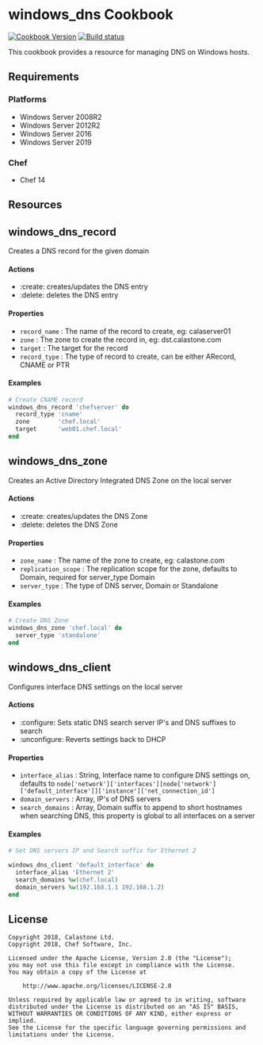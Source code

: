 # windows_dns Cookbook

[![Cookbook Version](https://img.shields.io/cookbook/v/windows_dns.svg)](https://supermarket.chef.io/cookbooks/windows_dns)
[![Build status](https://ci.appveyor.com/api/projects/status/08ufviinkdtwi7vm/branch/master?svg=true)](https://ci.appveyor.com/project/ChefWindowsCookbooks/windows-dns/branch/master)

This cookbook provides a resource for managing DNS on Windows hosts.

## Requirements

### Platforms

- Windows Server 2008R2
- Windows Server 2012R2
- Windows Server 2016
- Windows Server 2019

### Chef

- Chef 14

## Resources

## windows_dns_record

Creates a DNS record for the given domain

#### Actions

- :create: creates/updates the DNS entry
- :delete: deletes the DNS entry

#### Properties

- `record_name` : The name of the record to create, eg: calaserver01
- `zone` : The zone to create the record in, eg: dst.calastone.com
- `target` : The target for the record
- `record_type` : The type of record to create, can be either ARecord, CNAME or PTR

#### Examples

```ruby
# Create CNAME record
windows_dns_record 'chefserver' do
  record_type 'cname'
  zone        'chef.local'
  target      'web01.chef.local'
end
```

## windows_dns_zone

Creates an Active Directory Integrated DNS Zone on the local server

#### Actions

- :create: creates/updates the DNS Zone
- :delete: deletes the DNS Zone

#### Properties

- `zone_name` : The name of the zone to create, eg: calastone.com
- `replication_scope` : The replication scope for the zone, defaults to Domain, required for server_type Domain
- `server_type` : The type of DNS server, Domain or Standalone

#### Examples

```ruby
# Create DNS Zone
windows_dns_zone 'chef.local' do
  server_type 'standalone'
end
```

## windows_dns_client

Configures interface DNS settings on the local server

#### Actions

- :configure: Sets static DNS search server IP's and DNS suffixes to search
- :unconfigure: Reverts settings back to DHCP

#### Properties

- `interface_alias` : String, Interface name to configure DNS settings on, defaults to `node['network']['interfaces'][node['network']['default_interface']]['instance']['net_connection_id']`
- `domain_servers` : Array, IP's of DNS servers
- `search_domains` : Array, Domain suffix to append to short hostnames when searching DNS, this property is global to all interfaces on a server

#### Examples

```ruby
# Set DNS servers IP and Search suffix for Ethernet 2

windows_dns_client 'default_interface' do
  interface_alias 'Ethernet 2'
  search_domains %w(chef.local)
  domain_servers %w(192.168.1.1 192.168.1.2)
end

```

## License
```
Copyright 2018, Calastone Ltd.
Copyright 2018, Chef Software, Inc.

Licensed under the Apache License, Version 2.0 (the "License");
you may not use this file except in compliance with the License.
You may obtain a copy of the License at

    http://www.apache.org/licenses/LICENSE-2.0

Unless required by applicable law or agreed to in writing, software
distributed under the License is distributed on an "AS IS" BASIS,
WITHOUT WARRANTIES OR CONDITIONS OF ANY KIND, either express or implied.
See the License for the specific language governing permissions and
limitations under the License.
```
